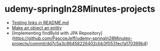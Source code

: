 # udemy-springIn28Minutes-projects

* [Testing links in README.md](https://github.com/PascoeJeff/udemy-springIn28Minutes-projects/commit/6104fccbbef11cf1db2aa523047bd65ca275ff88)
* [Make an object an entity](https://github.com/PascoeJeff/udemy-springIn28Minutes-projects/commit/dba2bd37990c2dae7ae65b02ac6e6fb465936bb8)
* [Implementing findById with JPA Repository] (https://github.com/PascoeJeff/udemy-springIn28Minutes-projects/commit/dd7c5a3c86458226402cbb3f0531ecfa170399b4)
